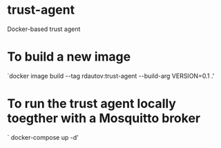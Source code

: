 # trust-agent
Docker-based trust agent

# To build a new image

`docker image build --tag rdautov:trust-agent --build-arg VERSION=0.1 .'

# To run the trust agent locally toegther with a Mosquitto broker

` docker-compose up -d'
